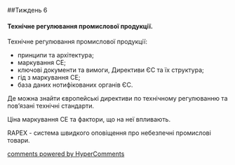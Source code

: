 <div id="hypercomments_widget" class="js-hypercomments-widget invisible"></div>

##Тиждень 6
<h4>Технічне регулювання промислової продукції.</h4>


<p>Технічне регулювання промислової продукції:
<ul>
	<li>принципи та архітектура; </li>
	<li>маркування СЕ; </li>
	<li>ключові документи та вимоги, Директиви ЄС та їх структура; </li>
	<li>гід з маркування СЕ; </li>
	<li>база даних нотифікованих органів ЄС. </li>
</ul>
</p>
<p>Де можна знайти європейські директиви по технічному регулюванню та пов’язані технічні стандарти.</p>
<p>Ціна маркування СЕ та фактори, що на неї впливають.</p>
<p>RAPEX - система швидкого оповіщення про небезпечні промислові товари.</p>


<div class="js-hypercomments-container">
    <a href="http://hypercomments.com" class="hc-link" title="comments widget">comments powered by HyperComments</a>
</div>